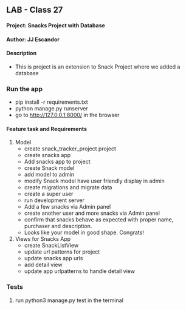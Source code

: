 ## LAB - Class 27

#### Project: Snacks Project with Database
#### Author: JJ Escandor


#### Description

 - This is project is an extension to Snack Project where we added a database 

### Run the app

 - pip install -r requirements.txt
 - python manage.py runserver
 - go to http://127.0.0.1:8000/ in the browser

#### Feature task and Requirements

1. Model
    - create snack_tracker_project project
    - create snacks app
    - Add snacks app to project
    - create Snack model
    - add model to admin
    - modify Snack model have user friendly display in admin
    - create migrations and migrate data
    - create a super user
    - run development server
    - Add a few snacks via Admin panel
    - create another user and more snacks via Admin panel
    - confirm that snacks behave as expected with proper name, purchaser and description.
    - Looks like your model in good shape. Congrats!
1. Views for Snacks App
    - create SnackListView
    - update url patterns for project   
    - update snacks app urls
    - add detail view
    - update app urlpatterns to handle detail view

### Tests

1. run python3 manage.py test in the terminal
